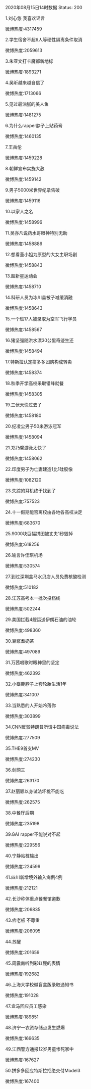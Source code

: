 2020年08月15日14时数据
Status: 200

1.刘心悠 我喜欢谣言

微博热度:4317459

2.学生宿舍不超6人等硬性隔离条件取消

微博热度:2059613

3.朱亚文打卡魔都新地标

微博热度:1893271

4.吴昕越来越自信了

微博热度:1713066

5.见过最油腻的美人鱼

微博热度:1481275

6.为什么rapper脖子上贴药膏

微博热度:1460135

7.王岳伦

微博热度:1459228

8.朝鲜宣布实施大赦

微博热度:1459142

9.男子5000米世界纪录告破

微博热度:1459116

10.以家人之名

微博热度:1458996

11.吴亦凡说药水哥眼神特别无助

微博热度:1458886

12.想看董小姐为原型的大女主职场剧

微博热度:1458843

13.超新星运动会

微博热度:1458710

14.科研人员为冰川盖被子减缓消融

微博热度:1458643

15.一个班17人被录取为空军飞行学员

微博热度:1458567

16.猪坚强随洪水漂30公里奇迹生还

微博热度:1458494

17.特斯拉认定拼多多团购构成转卖

微博热度:1458374

18.秋季开学高校采取错峰就餐

微博热度:1458305

19.三伏天快过去了

微博热度:1458180

20.纪凌尘男子50米游泳冠军

微博热度:1458094

21.郑乃馨游泳太快了

微博热度:1458062

22.印度男子为亡妻建造1比1硅胶像

微博热度:1082120

23.失踪的耳机终于找到了

微博热度:757523

24.十一假期能否离校由各地各高校决定

微博热度:683670

25.9000块巨幅拼图被丈夫1秒毁掉

微博热度:618256

26.喻言许佳琪机场

微博热度:530574

27.到过深圳盒马水贝店人员免费核酸检测

微博热度:510182

28.江苏高考本一批次投档线

微博热度:502244

29.美国拦截4艘运送伊朗石油的油轮

微博热度:498360

30.豆浆煮奶茶

微博热度:497089

31.万茜唱歌时眼神里的坚定

微博热度:462392

32.小麋鹿脖子上套轮胎生活1年

微博热度:341007

33.当熟悉的人开始冷落你

微博热度:303899

34.CNN反驳特朗普所谓中国病毒说法

微博热度:277509

35.THE9首支MV

微博热度:274230

36.剑网三

微博热度:263170

37.赵丽颖以身试法坏桃不能吃

微博热度:262575

38.中餐厅后期

微博热度:235198

39.GAI rapper不能说对不起

微博热度:229556

40.宁静站桩输出

微博热度:224599

41.四川新增境外输入病例4例

微博热度:212121

42.长沙称体重点餐餐馆道歉

微博热度:206835

43.痞老板 不尊重

微博热度:206095

44.苏醒

微博热度:201659

45.周震南听到彩虹屁的表情

微博热度:192682

46.上海大学校徽盲盒版录取通知书

微博热度:191028

47.盒马回应员工感染

微博热度:189851

48.济宁一农资存储点发生燃爆

微博热度:169635

49.江西警方通报12岁男童惨死家中

微博热度:167627

50.拼多多回应特斯拉拒绝交付Model3

微博热度:167400

